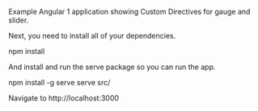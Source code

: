 Example Angular 1 application showing Custom Directives for gauge and slider.

Next, you need to install all of your dependencies.

npm install

And install and run the serve package so you can run the app.

npm install -g serve
serve src/

Navigate to http://localhost:3000